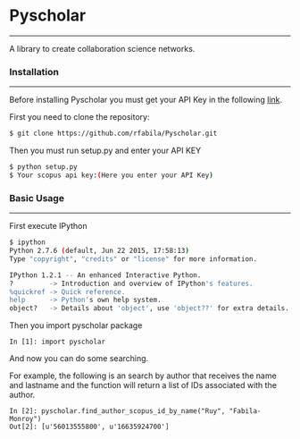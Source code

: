 # Pyscholar
-----------
A library to create collaboration science networks.

### Installation
-----------
Before installing Pyscholar you must get your API Key in the following [link][df1].

First you need to clone the repository:
```sh
$ git clone https://github.com/rfabila/Pyscholar.git
```
Then you must run setup.py and enter your API KEY
```sh
$ python setup.py
$ Your scopus api key:(Here you enter your API Key)
```
### Basic Usage
-----------
First execute IPython
```sh
$ ipython
Python 2.7.6 (default, Jun 22 2015, 17:58:13) 
Type "copyright", "credits" or "license" for more information.

IPython 1.2.1 -- An enhanced Interactive Python.
?         -> Introduction and overview of IPython's features.
%quickref -> Quick reference.
help      -> Python's own help system.
object?   -> Details about 'object', use 'object??' for extra details.
```
Then you import pyscholar package 
```
In [1]: import pyscholar
```
And now you can do some searching.

For example, the following is an search by author that receives the name and lastname and the function will return a list of IDs associated with the author.
```
In [2]: pyscholar.find_author_scopus_id_by_name("Ruy", "Fabila-Monroy")
Out[2]: [u'56013555800', u'16635924700']
```


  
[df1]: <http://dev.elsevier.com/myapikey.html>






